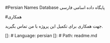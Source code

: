 #Persian Names Database
پایگاه داده اسامی فارسی

#همکاری

جهت همکاری برای تکمیل این پروژه با من تماس بگیرید.

[]: # Language: persian
[]: # Path: readme.md